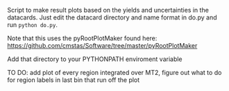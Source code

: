 Script to make result plots based on the yields and uncertainties in the datacards.
Just edit the datacard directory and name format in do.py and run `python do.py`.

Note that this uses the pyRootPlotMaker found here:
https://github.com/cmstas/Software/tree/master/pyRootPlotMaker

Add that directory to your PYTHONPATH enviroment variable

TO DO: add plot of every region integrated over MT2, figure out what to do for region 
labels in last bin that run off the plot
